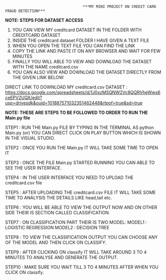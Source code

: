                                        ***MY MINI PROJECT ON CREDIT CARD FRAUD DETECTION***
**NOTE: STEPS FOR DATASET ACCESS**

1) YOU CAN VIEW MY creditcard DATASET IN THE FOLDER WITH CREDITCARD DATASET 
2) INSIDE THE creditcard dataset FOLDER I HAVE GIVEN A TEXT FILE
3) WHEN YOU OPEN THE TEXT FILE YOU CAN FIND THE LINK
4) COPY THE LINK AND PASTE IT ON ANY BROWSER AND WAIT FOR FEW MINUTES 
5) FINALLY YOU WILL ABLE TO VIEW AND DOWNLOAD THE DATASET WITH THE NAME creditcard.csv
6) YOU CAN ALSO VIEW AND DOWNLOAD THE DATASET DIRECTLY FROM THE GIVEN LINK BELOW:

DIRECT LINK TO DOWNLOAD MY creditcard.csv DATASET : https://docs.google.com/spreadsheets/d/1J0xzMSQNW2Vc8QQRVheWws6ceEPV2UQX/edit?usp=drivesdk&ouid=101887571032351462448&rtpof=true&sd=true

**NOTE: THESE ARE STEPS TO BE FOLLOWED TO ORDER TO RUN THE Main.py file**

STEP1 : RUN THE Main.py FILE BY TYPING IN THE TERMINAL AS python Main.py  (or) YOU CAN DIRECT CLICK ON PLAY BUTTON WHICH IS SHOWN IN THE VISUAL   STUDIO.

STEP2 : ONCE YOU RUN THE Main.py IT WILL TAKE SOME TIME TO OPEN IT 

STEP3 : ONCE THE FILE Main.py STARTED RUNNING YOU CAN ABLE TO SEE THE USER INTERFACE.

STEP4 : IN THE USER INTERFACE YOU NEED TO UPLOAD THE creditcard.csv file 

STEP5 : AFTER UPLOADING THE creditcard.csv FILE IT WILL TAKE SOME TIME TO ANALYSIS THE DETAILS LIKE head,tail etc.

STEP6 : YOU WILL BE ABLE TO VIEW THE OUTPUT NOW AND ON OTHER SIDE THEIR IS SECTION CALLED CLASSIFICATION.

STEP7 : ON CLASSIFICATION PART THEIR IS TWO MODEL:
        MODEL1 : LOGISTIC REGRESSION
        MODEL2 : DECISION TREE

STEP8 : TO VIEW THE CLASSIFICATION OUTPUT YOU CAN CHOOSE ANY OF THE MODEL AND THEN CLICK ON CLASSIFY.

STEP9 : AFTER CLICKING ON classify IT WILL TAKE AROUND 3 TO 4 MINUTES TO ANALYSE AND GENERATE THE OUTPUT.

STEP10 : MAKE SURE YOU WAIT TILL 3 TO 4 MINUTES AFTER WHEN YOU CLICK ON classify.

